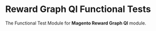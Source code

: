 # Reward Graph Ql Functional Tests

The Functional Test Module for **Magento Reward Graph Ql** module.
